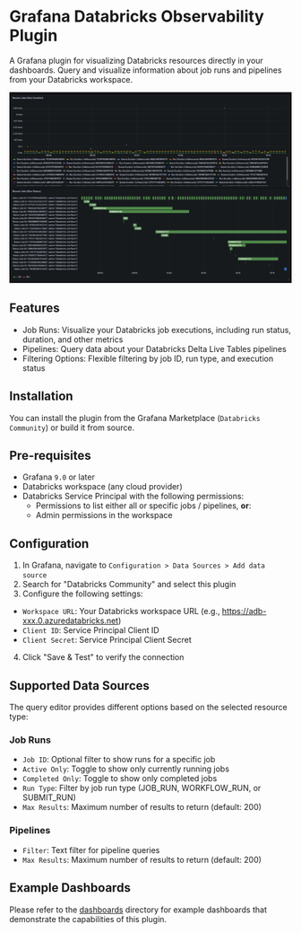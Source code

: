 # Grafana Databricks Observability Plugin

A Grafana plugin for visualizing Databricks resources directly in your dashboards. Query and visualize information about job runs and pipelines from your Databricks workspace.

![screenshot](src/img/screenshot.jpg)

## Features

- Job Runs: Visualize your Databricks job executions, including run status, duration, and other metrics
- Pipelines: Query data about your Databricks Delta Live Tables pipelines
- Filtering Options: Flexible filtering by job ID, run type, and execution status

## Installation

You can install the plugin from the Grafana Marketplace (`Databricks Community`) or build it from source.

## Pre-requisites

- Grafana `9.0` or later
- Databricks workspace (any cloud provider)
- Databricks Service Principal with the following permissions:
  - Permissions to list either all or specific jobs / pipelines, **or**:
  - Admin permissions in the workspace

## Configuration

1. In Grafana, navigate to `Configuration > Data Sources > Add data source`
2. Search for "Databricks Community" and select this plugin
3. Configure the following settings:
  - `Workspace URL`: Your Databricks workspace URL (e.g., https://adb-xxx.0.azuredatabricks.net)
  - `Client ID`: Service Principal Client ID
  - `Client Secret`: Service Principal Client Secret
4. Click "Save & Test" to verify the connection

## Supported Data Sources

The query editor provides different options based on the selected resource type:

### Job Runs

- `Job ID`: Optional filter to show runs for a specific job
- `Active Only`: Toggle to show only currently running jobs
- `Completed Only`: Toggle to show only completed jobs
- `Run Type`: Filter by job run type (JOB_RUN, WORKFLOW_RUN, or SUBMIT_RUN)
- `Max Results`: Maximum number of results to return (default: 200)

### Pipelines

- `Filter`: Text filter for pipeline queries
- `Max Results`: Maximum number of results to return (default: 200)

## Example Dashboards

Please refer to the [dashboards](./dashboards) directory for example dashboards that demonstrate the capabilities of this plugin.
